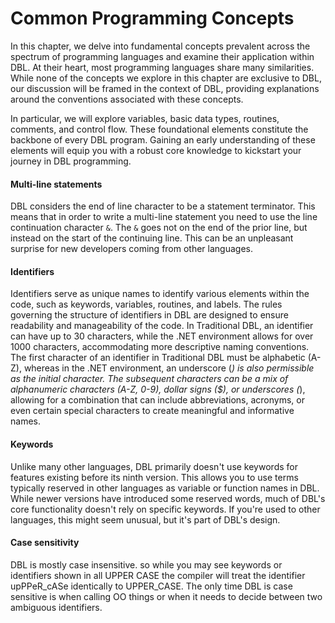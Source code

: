 # Common Programming Concepts

In this chapter, we delve into fundamental concepts prevalent across the spectrum of programming languages and examine their application within DBL. At their heart, most programming languages share many similarities. While none of the concepts we explore in this chapter are exclusive to DBL, our discussion will be framed in the context of DBL, providing explanations around the conventions associated with these concepts.

In particular, we will explore variables, basic data types, routines, comments, and control flow. These foundational elements constitute the backbone of every DBL program. Gaining an early understanding of these elements will equip you with a robust core knowledge to kickstart your journey in DBL programming.

#### Multi-line statements
DBL considers the end of line character to be a statement terminator. This means that in order to write a multi-line statement you need to use the line continuation character `&`. The `&` goes not on the end of the prior line, but instead on the start of the continuing line. This can be an unpleasant surprise for new developers coming from other languages.

#### Identifiers
Identifiers serve as unique names to identify various elements within the code, such as keywords, variables, routines, and labels. The rules governing the structure of identifiers in DBL are designed to ensure readability and manageability of the code. In Traditional DBL, an identifier can have up to 30 characters, while the .NET environment allows for over 1000 characters, accommodating more descriptive naming conventions. The first character of an identifier in Traditional DBL must be alphabetic (A-Z), whereas in the .NET environment, an underscore (_) is also permissible as the initial character. The subsequent characters can be a mix of alphanumeric characters (A-Z, 0-9), dollar signs ($), or underscores (_), allowing for a combination that can include abbreviations, acronyms, or even certain special characters to create meaningful and informative names.

#### Keywords
Unlike many other languages, DBL primarily doesn't use keywords for features existing before its ninth version. This allows you to use terms typically reserved in other languages as variable or function names in DBL. While newer versions have introduced some reserved words, much of DBL's core functionality doesn't rely on specific keywords. If you're used to other languages, this might seem unusual, but it's part of DBL's design. 

#### Case sensitivity
DBL is mostly case insensitive. so while you may see keywords or identifiers shown in all UPPER CASE the compiler will treat the identifier upPPeR_cASe identically to UPPER_CASE. The only time DBL is case sensitive is when calling OO things or when it needs to decide between two ambiguous identifiers.